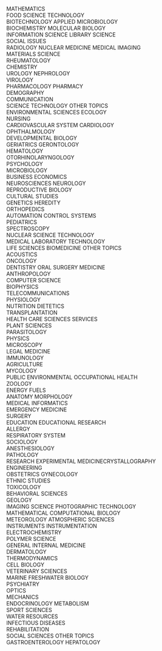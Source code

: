 MATHEMATICS  
FOOD SCIENCE TECHNOLOGY  
BIOTECHNOLOGY APPLIED MICROBIOLOGY  
BIOCHEMISTRY MOLECULAR BIOLOGY  
INFORMATION SCIENCE LIBRARY SCIENCE  
SOCIAL ISSUES  
RADIOLOGY NUCLEAR MEDICINE MEDICAL IMAGING  
MATERIALS SCIENCE  
RHEUMATOLOGY  
CHEMISTRY  
UROLOGY NEPHROLOGY  
VIROLOGY  
PHARMACOLOGY PHARMACY  
DEMOGRAPHY  
COMMUNICATION  
SCIENCE TECHNOLOGY OTHER TOPICS  
ENVIRONMENTAL SCIENCES ECOLOGY  
NURSING  
CARDIOVASCULAR SYSTEM CARDIOLOGY  
OPHTHALMOLOGY  
DEVELOPMENTAL BIOLOGY  
GERIATRICS GERONTOLOGY  
HEMATOLOGY  
OTORHINOLARYNGOLOGY  
PSYCHOLOGY  
MICROBIOLOGY  
BUSINESS ECONOMICS  
NEUROSCIENCES NEUROLOGY  
REPRODUCTIVE BIOLOGY  
CULTURAL STUDIES  
GENETICS HEREDITY  
ORTHOPEDICS  
AUTOMATION CONTROL SYSTEMS  
PEDIATRICS  
SPECTROSCOPY  
NUCLEAR SCIENCE TECHNOLOGY  
MEDICAL LABORATORY TECHNOLOGY  
LIFE SCIENCES BIOMEDICINE OTHER TOPICS  
ACOUSTICS  
ONCOLOGY  
DENTISTRY ORAL SURGERY MEDICINE  
ANTHROPOLOGY  
COMPUTER SCIENCE  
BIOPHYSICS  
TELECOMMUNICATIONS  
PHYSIOLOGY  
NUTRITION DIETETICS  
TRANSPLANTATION  
HEALTH CARE SCIENCES SERVICES  
PLANT SCIENCES  
PARASITOLOGY  
PHYSICS  
MICROSCOPY  
LEGAL MEDICINE  
IMMUNOLOGY  
AGRICULTURE  
MYCOLOGY  
PUBLIC ENVIRONMENTAL OCCUPATIONAL HEALTH  
ZOOLOGY  
ENERGY FUELS  
ANATOMY MORPHOLOGY  
MEDICAL INFORMATICS  
EMERGENCY MEDICINE  
SURGERY  
EDUCATION EDUCATIONAL RESEARCH  
ALLERGY  
RESPIRATORY SYSTEM  
SOCIOLOGY  
ANESTHESIOLOGY  
PATHOLOGY  
RESEARCH EXPERIMENTAL MEDICINECRYSTALLOGRAPHY  
ENGINEERING  
OBSTETRICS GYNECOLOGY  
ETHNIC STUDIES  
TOXICOLOGY  
BEHAVIORAL SCIENCES  
GEOLOGY  
IMAGING SCIENCE PHOTOGRAPHIC TECHNOLOGY  
MATHEMATICAL COMPUTATIONAL BIOLOGY  
METEOROLOGY ATMOSPHERIC SCIENCES  
INSTRUMENTS INSTRUMENTATION  
ELECTROCHEMISTRY  
POLYMER SCIENCE  
GENERAL INTERNAL MEDICINE  
DERMATOLOGY  
THERMODYNAMICS  
CELL BIOLOGY  
VETERINARY SCIENCES  
MARINE FRESHWATER BIOLOGY  
PSYCHIATRY  
OPTICS  
MECHANICS  
ENDOCRINOLOGY METABOLISM  
SPORT SCIENCES  
WATER RESOURCES  
INFECTIOUS DISEASES  
REHABILITATION  
SOCIAL SCIENCES OTHER TOPICS  
GASTROENTEROLOGY HEPATOLOGY  

